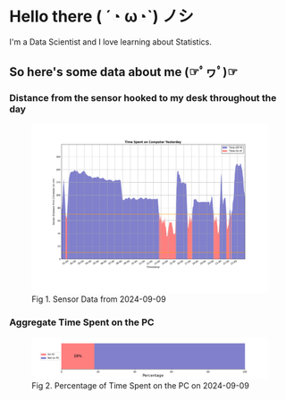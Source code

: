 
# Hello there ( ´◔ ω◔`) ノシ

I'm a Data Scientist and I love learning about Statistics.

## So here's some data about me (☞ﾟヮﾟ)☞


### Distance from the sensor hooked to my desk throughout the day
<figure>
  <picture>
    <source media="(prefers-color-scheme: dark)" srcset="Pi/readme/graphs/lineplot/dark-plot-2024-09-09.png">
    <source media="(prefers-color-scheme: light)" srcset="Pi/readme/graphs/lineplot/light-plot-2024-09-09.png">
    <img alt="Shows a black logo in light color mode and a white one in dark color mode." src="Pi/readme/graphs/lineplot/light-plot-2024-09-09.png">
  </picture>
  <figcaption>Fig 1. Sensor Data from 2024-09-09</figcaption>
</figure>



### Aggregate Time Spent on the PC
<figure>
  <picture>
    <source media="(prefers-color-scheme: dark)" srcset="Pi/readme/graphs/barplot/dark-plot-2024-09-09.png">
    <source media="(prefers-color-scheme: light)" srcset="Pi/readme/graphs/barplot/light-plot-2024-09-09.png">
    <img alt="Shows a black logo in light color mode and a white one in dark color mode." src="Pi/readme/graphs/barplot/light-plot-2024-09-09.png">
  </picture>
  <figcaption>Fig 2. Percentage of Time Spent on the PC on 2024-09-09</figcaption>
</figure>
